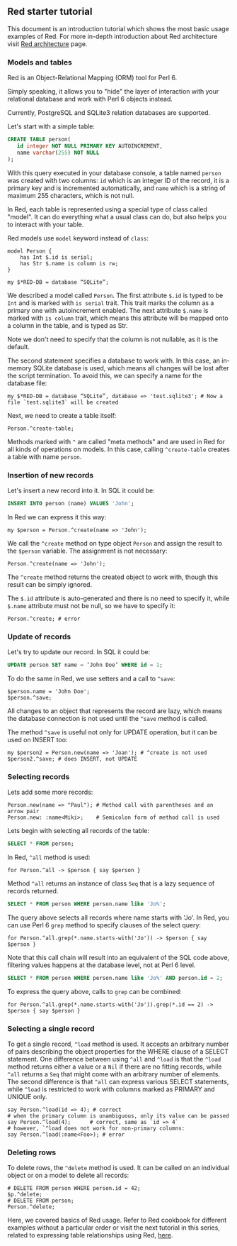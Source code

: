 ## Red starter tutorial

This document is an introduction tutorial which shows the most basic usage examples of Red.
For more in-depth introduction about Red architecture visit [Red architecture](tutorials/architecture) page.

### Models and tables

Red is an Object-Relational Mapping (ORM) tool for Perl 6.

Simply speaking, it allows you to "hide" the layer of interaction
with your relational database and work with Perl 6 objects instead.

Currently, PostgreSQL and SQLite3 relation databases are supported.

Let's start with a simple table:

```sql
CREATE TABLE person(
   id integer NOT NULL PRIMARY KEY AUTOINCREMENT,
   name varchar(255) NOT NULL
);
```

With this query executed in your database console, a table named `person` was created with
two columns: `id` which is an integer ID of the record, it is a primary key and is
incremented automatically, and `name` which is a string of maximum 255 characters, which is not null.

In Red, each table is represented using a special type of class called "model". It can do
everything what a usual class can do, but also helps you to interact with your table.

Red models use `model` keyword instead of `class`:

```perl6
model Person {
    has Int $.id is serial;
    has Str $.name is column is rw;
}

my $*RED-DB = database “SQLite”;
```

We described a model called `Person`. The first attribute `$.id` is typed to be `Int`
and is marked with `is serial` trait. This trait marks the column as a primary one with
autoincrement enabled. The next attribute `$.name` is marked with `is column` trait, which
means this attribute will be mapped onto a column in the table, and is typed as Str.

Note we don't need to specify that the column is not nullable, as it is the default.

The second statement specifies a database to work with. In this case,
an in-memory SQLite database is used, which means all changes will be lost after
the script termination. To avoid this, we can specify a name for the database file:

```perl6
my $*RED-DB = database “SQLite”, database => 'test.sqlite3'; # Now a file `test.sqlite3` will be created
```

Next, we need to create a table itself:


```perl6
Person.^create-table;
```

Methods marked with `^` are called "meta methods" and are used in Red
for all kinds of operations on models. In this case, calling `^create-table`
creates a table with name `person`.

### Insertion of new records

Let's insert a new record into it. In SQL it could be:

```sql
INSERT INTO person (name) VALUES 'John';
```

In Red we can express it this way:

```perl6
my $person = Person.^create(name => 'John');
```

We call the `^create` method on type object `Person` and assign the result
to the `$person` variable. The assignment is not necessary:

```perl6
Person.^create(name => 'John');
```

The `^create` method returns the created object to work with, though
this result can be simply ignored.

The `$.id` attribute is auto-generated and there is no need to specify it,
while `$.name` attribute must not be null, so we have to specify it:

```perl6
Person.^create; # error
```

### Update of records

Let's try to update our record. In SQL it could be:

```sql
UPDATE person SET name = ‘John Doe’ WHERE id = 1;
```

To do the same in Red, we use setters and a call to `^save`:

```perl6
$person.name = 'John Doe';
$person.^save;
```

All changes to an object that represents the record are lazy,
which means the database connection is not used until the `^save`
method is called.

The method `^save` is useful not only for UPDATE operation, but it can be used on
INSERT too:

```perl6
my $person2 = Person.new(name => 'Joan'); # ^create is not used
$person2.^save; # does INSERT, not UPDATE
```

### Selecting records

Lets add some more records:

```perl6
Person.new(name => "Paul"); # Method call with parentheses and an arrow pair
Person.new: :name<Miki>;    # Semicolon form of method call is used
```

Lets begin with selecting all records of the table:

```sql
SELECT * FROM person;
```

In Red, `^all` method is used:

```perl6
for Person.^all -> $person { say $person }
```

Method `^all` returns an instance of class `Seq` that is a lazy sequence of records returned.

```sql
SELECT * FROM person WHERE person.name like 'Jo%';
```

The query above selects all records where name starts with 'Jo'. In Red, you can use Perl 6 `grep`
method to specify clauses of the select query:

```perl6
for Person.^all.grep(*.name.starts-with('Jo')) -> $person { say $person }
```

Note that this call chain will result into an equivalent of the SQL code above,
filtering values happens at the database level, not at Perl 6 level.

```sql
SELECT * FROM person WHERE person.name like 'Jo%' AND person.id = 2;
```

To express the query above, calls to `grep` can be combined:

```perl6
for Person.^all.grep(*.name.starts-with('Jo')).grep(*.id == 2) -> $person { say $person }
```

### Selecting a single record

To get a single record, `^load` method is used. It accepts an arbitrary number of pairs
describing the object properties for the WHERE clause of a SELECT statement. One difference
between using `^all` and `^load` is that the `^load` method returns either a value or a `Nil`
if there are no fitting records, while `^all` returns a `Seq` that might come
with an arbitrary number of elements. The second difference is that `^all` can express
various SELECT statements, while `^load` is restricted to work with columns marked as PRIMARY
and UNIQUE only.

```perl6
say Person.^load(id => 4); # correct
# when the primary column is unambiguous, only its value can be passed
say Person.^load(4);      # correct, same as `id => 4`
# however, `^load does not work for non-primary columns:
say Person.^load(:name<Foo>); # error
```

### Deleting rows

To delete rows, the `^delete` method is used. It can be called on an individual
object or on a model to delete all records:

```perl6
# DELETE FROM person WHERE person.id = 42;
$p.^delete;
# DELETE FROM person;
Person.^delete;
```

Here, we covered basics of Red usage. Refer to Red cookbook
for different examples without a particular order or visit the next
tutorial in this series, related to expressing table relationships
using Red, [here](tutorials/relationships).